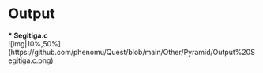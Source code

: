 <h1>Output </h1>
<strong> * Segitiga.c </strong><br>
![img|10%,50%](https://github.com/phenomu/Quest/blob/main/Other/Pyramid/Output%20Segitiga.c.png)
